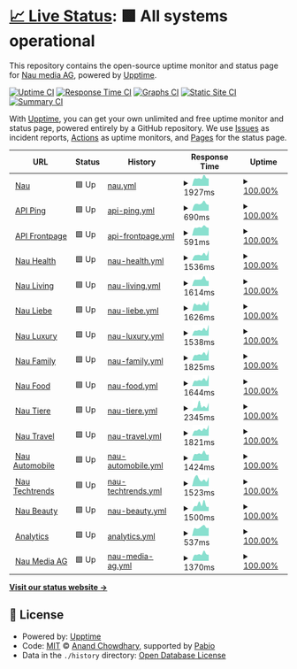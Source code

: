 # [📈 Live Status](https://Nau-media-AG.github.io/upptime): <!--live status--> **🟩 All systems operational**

This repository contains the open-source uptime monitor and status page for [Nau media AG](https://www.nau.ch), powered by [Upptime](https://github.com/upptime/upptime).

[![Uptime CI](https://github.com/Nau-media-AG/upptime/workflows/Uptime%20CI/badge.svg)](https://github.com/Nau-media-AG/upptime/actions?query=workflow%3A%22Uptime+CI%22)
[![Response Time CI](https://github.com/Nau-media-AG/upptime/workflows/Response%20Time%20CI/badge.svg)](https://github.com/Nau-media-AG/upptime/actions?query=workflow%3A%22Response+Time+CI%22)
[![Graphs CI](https://github.com/Nau-media-AG/upptime/workflows/Graphs%20CI/badge.svg)](https://github.com/Nau-media-AG/upptime/actions?query=workflow%3A%22Graphs+CI%22)
[![Static Site CI](https://github.com/Nau-media-AG/upptime/workflows/Static%20Site%20CI/badge.svg)](https://github.com/Nau-media-AG/upptime/actions?query=workflow%3A%22Static+Site+CI%22)
[![Summary CI](https://github.com/Nau-media-AG/upptime/workflows/Summary%20CI/badge.svg)](https://github.com/Nau-media-AG/upptime/actions?query=workflow%3A%22Summary+CI%22)

With [Upptime](https://upptime.js.org), you can get your own unlimited and free uptime monitor and status page, powered entirely by a GitHub repository. We use [Issues](https://github.com/Nau-media-AG/upptime/issues) as incident reports, [Actions](https://github.com/Nau-media-AG/upptime/actions) as uptime monitors, and [Pages](https://Nau-media-AG.github.io/upptime) for the status page.

<!--start: status pages-->
<!-- This summary is generated by Upptime (https://github.com/upptime/upptime) -->
<!-- Do not edit this manually, your changes will be overwritten -->
<!-- prettier-ignore -->
| URL | Status | History | Response Time | Uptime |
| --- | ------ | ------- | ------------- | ------ |
| <img alt="" src="https://icons.duckduckgo.com/ip3/www.nau.ch.ico" height="13"> [Nau](https://www.nau.ch) | 🟩 Up | [nau.yml](https://github.com/Nau-media-AG/uptime/commits/HEAD/history/nau.yml) | <details><summary><img alt="Response time graph" src="./graphs/nau/response-time-week.png" height="20"> 1927ms</summary><br><a href="https://Nau-media-AG.github.io/upptime/history/nau"><img alt="Response time 1927" src="https://img.shields.io/endpoint?url=https%3A%2F%2Fraw.githubusercontent.com%2FNau-media-AG%2Fuptime%2FHEAD%2Fapi%2Fnau%2Fresponse-time.json"></a><br><a href="https://Nau-media-AG.github.io/upptime/history/nau"><img alt="24-hour response time 1927" src="https://img.shields.io/endpoint?url=https%3A%2F%2Fraw.githubusercontent.com%2FNau-media-AG%2Fuptime%2FHEAD%2Fapi%2Fnau%2Fresponse-time-day.json"></a><br><a href="https://Nau-media-AG.github.io/upptime/history/nau"><img alt="7-day response time 1927" src="https://img.shields.io/endpoint?url=https%3A%2F%2Fraw.githubusercontent.com%2FNau-media-AG%2Fuptime%2FHEAD%2Fapi%2Fnau%2Fresponse-time-week.json"></a><br><a href="https://Nau-media-AG.github.io/upptime/history/nau"><img alt="30-day response time 1927" src="https://img.shields.io/endpoint?url=https%3A%2F%2Fraw.githubusercontent.com%2FNau-media-AG%2Fuptime%2FHEAD%2Fapi%2Fnau%2Fresponse-time-month.json"></a><br><a href="https://Nau-media-AG.github.io/upptime/history/nau"><img alt="1-year response time 1927" src="https://img.shields.io/endpoint?url=https%3A%2F%2Fraw.githubusercontent.com%2FNau-media-AG%2Fuptime%2FHEAD%2Fapi%2Fnau%2Fresponse-time-year.json"></a></details> | <details><summary><a href="https://Nau-media-AG.github.io/upptime/history/nau">100.00%</a></summary><a href="https://Nau-media-AG.github.io/upptime/history/nau"><img alt="All-time uptime 100.00%" src="https://img.shields.io/endpoint?url=https%3A%2F%2Fraw.githubusercontent.com%2FNau-media-AG%2Fuptime%2FHEAD%2Fapi%2Fnau%2Fuptime.json"></a><br><a href="https://Nau-media-AG.github.io/upptime/history/nau"><img alt="24-hour uptime 100.00%" src="https://img.shields.io/endpoint?url=https%3A%2F%2Fraw.githubusercontent.com%2FNau-media-AG%2Fuptime%2FHEAD%2Fapi%2Fnau%2Fuptime-day.json"></a><br><a href="https://Nau-media-AG.github.io/upptime/history/nau"><img alt="7-day uptime 100.00%" src="https://img.shields.io/endpoint?url=https%3A%2F%2Fraw.githubusercontent.com%2FNau-media-AG%2Fuptime%2FHEAD%2Fapi%2Fnau%2Fuptime-week.json"></a><br><a href="https://Nau-media-AG.github.io/upptime/history/nau"><img alt="30-day uptime 100.00%" src="https://img.shields.io/endpoint?url=https%3A%2F%2Fraw.githubusercontent.com%2FNau-media-AG%2Fuptime%2FHEAD%2Fapi%2Fnau%2Fuptime-month.json"></a><br><a href="https://Nau-media-AG.github.io/upptime/history/nau"><img alt="1-year uptime 100.00%" src="https://img.shields.io/endpoint?url=https%3A%2F%2Fraw.githubusercontent.com%2FNau-media-AG%2Fuptime%2FHEAD%2Fapi%2Fnau%2Fuptime-year.json"></a></details>
| <img alt="" src="https://icons.duckduckgo.com/ip3/api.nau.ch.ico" height="13"> [API Ping](https://api.nau.ch/monitoring/ping) | 🟩 Up | [api-ping.yml](https://github.com/Nau-media-AG/uptime/commits/HEAD/history/api-ping.yml) | <details><summary><img alt="Response time graph" src="./graphs/api-ping/response-time-week.png" height="20"> 690ms</summary><br><a href="https://Nau-media-AG.github.io/upptime/history/api-ping"><img alt="Response time 690" src="https://img.shields.io/endpoint?url=https%3A%2F%2Fraw.githubusercontent.com%2FNau-media-AG%2Fuptime%2FHEAD%2Fapi%2Fapi-ping%2Fresponse-time.json"></a><br><a href="https://Nau-media-AG.github.io/upptime/history/api-ping"><img alt="24-hour response time 690" src="https://img.shields.io/endpoint?url=https%3A%2F%2Fraw.githubusercontent.com%2FNau-media-AG%2Fuptime%2FHEAD%2Fapi%2Fapi-ping%2Fresponse-time-day.json"></a><br><a href="https://Nau-media-AG.github.io/upptime/history/api-ping"><img alt="7-day response time 690" src="https://img.shields.io/endpoint?url=https%3A%2F%2Fraw.githubusercontent.com%2FNau-media-AG%2Fuptime%2FHEAD%2Fapi%2Fapi-ping%2Fresponse-time-week.json"></a><br><a href="https://Nau-media-AG.github.io/upptime/history/api-ping"><img alt="30-day response time 690" src="https://img.shields.io/endpoint?url=https%3A%2F%2Fraw.githubusercontent.com%2FNau-media-AG%2Fuptime%2FHEAD%2Fapi%2Fapi-ping%2Fresponse-time-month.json"></a><br><a href="https://Nau-media-AG.github.io/upptime/history/api-ping"><img alt="1-year response time 690" src="https://img.shields.io/endpoint?url=https%3A%2F%2Fraw.githubusercontent.com%2FNau-media-AG%2Fuptime%2FHEAD%2Fapi%2Fapi-ping%2Fresponse-time-year.json"></a></details> | <details><summary><a href="https://Nau-media-AG.github.io/upptime/history/api-ping">100.00%</a></summary><a href="https://Nau-media-AG.github.io/upptime/history/api-ping"><img alt="All-time uptime 100.00%" src="https://img.shields.io/endpoint?url=https%3A%2F%2Fraw.githubusercontent.com%2FNau-media-AG%2Fuptime%2FHEAD%2Fapi%2Fapi-ping%2Fuptime.json"></a><br><a href="https://Nau-media-AG.github.io/upptime/history/api-ping"><img alt="24-hour uptime 100.00%" src="https://img.shields.io/endpoint?url=https%3A%2F%2Fraw.githubusercontent.com%2FNau-media-AG%2Fuptime%2FHEAD%2Fapi%2Fapi-ping%2Fuptime-day.json"></a><br><a href="https://Nau-media-AG.github.io/upptime/history/api-ping"><img alt="7-day uptime 100.00%" src="https://img.shields.io/endpoint?url=https%3A%2F%2Fraw.githubusercontent.com%2FNau-media-AG%2Fuptime%2FHEAD%2Fapi%2Fapi-ping%2Fuptime-week.json"></a><br><a href="https://Nau-media-AG.github.io/upptime/history/api-ping"><img alt="30-day uptime 100.00%" src="https://img.shields.io/endpoint?url=https%3A%2F%2Fraw.githubusercontent.com%2FNau-media-AG%2Fuptime%2FHEAD%2Fapi%2Fapi-ping%2Fuptime-month.json"></a><br><a href="https://Nau-media-AG.github.io/upptime/history/api-ping"><img alt="1-year uptime 100.00%" src="https://img.shields.io/endpoint?url=https%3A%2F%2Fraw.githubusercontent.com%2FNau-media-AG%2Fuptime%2FHEAD%2Fapi%2Fapi-ping%2Fuptime-year.json"></a></details>
| <img alt="" src="https://icons.duckduckgo.com/ip3/api.nau.ch.ico" height="13"> [API Frontpage](https://api.nau.ch/v3/frontpage) | 🟩 Up | [api-frontpage.yml](https://github.com/Nau-media-AG/uptime/commits/HEAD/history/api-frontpage.yml) | <details><summary><img alt="Response time graph" src="./graphs/api-frontpage/response-time-week.png" height="20"> 591ms</summary><br><a href="https://Nau-media-AG.github.io/upptime/history/api-frontpage"><img alt="Response time 591" src="https://img.shields.io/endpoint?url=https%3A%2F%2Fraw.githubusercontent.com%2FNau-media-AG%2Fuptime%2FHEAD%2Fapi%2Fapi-frontpage%2Fresponse-time.json"></a><br><a href="https://Nau-media-AG.github.io/upptime/history/api-frontpage"><img alt="24-hour response time 591" src="https://img.shields.io/endpoint?url=https%3A%2F%2Fraw.githubusercontent.com%2FNau-media-AG%2Fuptime%2FHEAD%2Fapi%2Fapi-frontpage%2Fresponse-time-day.json"></a><br><a href="https://Nau-media-AG.github.io/upptime/history/api-frontpage"><img alt="7-day response time 591" src="https://img.shields.io/endpoint?url=https%3A%2F%2Fraw.githubusercontent.com%2FNau-media-AG%2Fuptime%2FHEAD%2Fapi%2Fapi-frontpage%2Fresponse-time-week.json"></a><br><a href="https://Nau-media-AG.github.io/upptime/history/api-frontpage"><img alt="30-day response time 591" src="https://img.shields.io/endpoint?url=https%3A%2F%2Fraw.githubusercontent.com%2FNau-media-AG%2Fuptime%2FHEAD%2Fapi%2Fapi-frontpage%2Fresponse-time-month.json"></a><br><a href="https://Nau-media-AG.github.io/upptime/history/api-frontpage"><img alt="1-year response time 591" src="https://img.shields.io/endpoint?url=https%3A%2F%2Fraw.githubusercontent.com%2FNau-media-AG%2Fuptime%2FHEAD%2Fapi%2Fapi-frontpage%2Fresponse-time-year.json"></a></details> | <details><summary><a href="https://Nau-media-AG.github.io/upptime/history/api-frontpage">100.00%</a></summary><a href="https://Nau-media-AG.github.io/upptime/history/api-frontpage"><img alt="All-time uptime 100.00%" src="https://img.shields.io/endpoint?url=https%3A%2F%2Fraw.githubusercontent.com%2FNau-media-AG%2Fuptime%2FHEAD%2Fapi%2Fapi-frontpage%2Fuptime.json"></a><br><a href="https://Nau-media-AG.github.io/upptime/history/api-frontpage"><img alt="24-hour uptime 100.00%" src="https://img.shields.io/endpoint?url=https%3A%2F%2Fraw.githubusercontent.com%2FNau-media-AG%2Fuptime%2FHEAD%2Fapi%2Fapi-frontpage%2Fuptime-day.json"></a><br><a href="https://Nau-media-AG.github.io/upptime/history/api-frontpage"><img alt="7-day uptime 100.00%" src="https://img.shields.io/endpoint?url=https%3A%2F%2Fraw.githubusercontent.com%2FNau-media-AG%2Fuptime%2FHEAD%2Fapi%2Fapi-frontpage%2Fuptime-week.json"></a><br><a href="https://Nau-media-AG.github.io/upptime/history/api-frontpage"><img alt="30-day uptime 100.00%" src="https://img.shields.io/endpoint?url=https%3A%2F%2Fraw.githubusercontent.com%2FNau-media-AG%2Fuptime%2FHEAD%2Fapi%2Fapi-frontpage%2Fuptime-month.json"></a><br><a href="https://Nau-media-AG.github.io/upptime/history/api-frontpage"><img alt="1-year uptime 100.00%" src="https://img.shields.io/endpoint?url=https%3A%2F%2Fraw.githubusercontent.com%2FNau-media-AG%2Fuptime%2FHEAD%2Fapi%2Fapi-frontpage%2Fuptime-year.json"></a></details>
| <img alt="" src="https://icons.duckduckgo.com/ip3/health.nau.ch.ico" height="13"> [Nau Health](https://health.nau.ch) | 🟩 Up | [nau-health.yml](https://github.com/Nau-media-AG/uptime/commits/HEAD/history/nau-health.yml) | <details><summary><img alt="Response time graph" src="./graphs/nau-health/response-time-week.png" height="20"> 1536ms</summary><br><a href="https://Nau-media-AG.github.io/upptime/history/nau-health"><img alt="Response time 1536" src="https://img.shields.io/endpoint?url=https%3A%2F%2Fraw.githubusercontent.com%2FNau-media-AG%2Fuptime%2FHEAD%2Fapi%2Fnau-health%2Fresponse-time.json"></a><br><a href="https://Nau-media-AG.github.io/upptime/history/nau-health"><img alt="24-hour response time 1536" src="https://img.shields.io/endpoint?url=https%3A%2F%2Fraw.githubusercontent.com%2FNau-media-AG%2Fuptime%2FHEAD%2Fapi%2Fnau-health%2Fresponse-time-day.json"></a><br><a href="https://Nau-media-AG.github.io/upptime/history/nau-health"><img alt="7-day response time 1536" src="https://img.shields.io/endpoint?url=https%3A%2F%2Fraw.githubusercontent.com%2FNau-media-AG%2Fuptime%2FHEAD%2Fapi%2Fnau-health%2Fresponse-time-week.json"></a><br><a href="https://Nau-media-AG.github.io/upptime/history/nau-health"><img alt="30-day response time 1536" src="https://img.shields.io/endpoint?url=https%3A%2F%2Fraw.githubusercontent.com%2FNau-media-AG%2Fuptime%2FHEAD%2Fapi%2Fnau-health%2Fresponse-time-month.json"></a><br><a href="https://Nau-media-AG.github.io/upptime/history/nau-health"><img alt="1-year response time 1536" src="https://img.shields.io/endpoint?url=https%3A%2F%2Fraw.githubusercontent.com%2FNau-media-AG%2Fuptime%2FHEAD%2Fapi%2Fnau-health%2Fresponse-time-year.json"></a></details> | <details><summary><a href="https://Nau-media-AG.github.io/upptime/history/nau-health">100.00%</a></summary><a href="https://Nau-media-AG.github.io/upptime/history/nau-health"><img alt="All-time uptime 100.00%" src="https://img.shields.io/endpoint?url=https%3A%2F%2Fraw.githubusercontent.com%2FNau-media-AG%2Fuptime%2FHEAD%2Fapi%2Fnau-health%2Fuptime.json"></a><br><a href="https://Nau-media-AG.github.io/upptime/history/nau-health"><img alt="24-hour uptime 100.00%" src="https://img.shields.io/endpoint?url=https%3A%2F%2Fraw.githubusercontent.com%2FNau-media-AG%2Fuptime%2FHEAD%2Fapi%2Fnau-health%2Fuptime-day.json"></a><br><a href="https://Nau-media-AG.github.io/upptime/history/nau-health"><img alt="7-day uptime 100.00%" src="https://img.shields.io/endpoint?url=https%3A%2F%2Fraw.githubusercontent.com%2FNau-media-AG%2Fuptime%2FHEAD%2Fapi%2Fnau-health%2Fuptime-week.json"></a><br><a href="https://Nau-media-AG.github.io/upptime/history/nau-health"><img alt="30-day uptime 100.00%" src="https://img.shields.io/endpoint?url=https%3A%2F%2Fraw.githubusercontent.com%2FNau-media-AG%2Fuptime%2FHEAD%2Fapi%2Fnau-health%2Fuptime-month.json"></a><br><a href="https://Nau-media-AG.github.io/upptime/history/nau-health"><img alt="1-year uptime 100.00%" src="https://img.shields.io/endpoint?url=https%3A%2F%2Fraw.githubusercontent.com%2FNau-media-AG%2Fuptime%2FHEAD%2Fapi%2Fnau-health%2Fuptime-year.json"></a></details>
| <img alt="" src="https://icons.duckduckgo.com/ip3/living.nau.ch.ico" height="13"> [Nau Living](https://living.nau.ch) | 🟩 Up | [nau-living.yml](https://github.com/Nau-media-AG/uptime/commits/HEAD/history/nau-living.yml) | <details><summary><img alt="Response time graph" src="./graphs/nau-living/response-time-week.png" height="20"> 1614ms</summary><br><a href="https://Nau-media-AG.github.io/upptime/history/nau-living"><img alt="Response time 1614" src="https://img.shields.io/endpoint?url=https%3A%2F%2Fraw.githubusercontent.com%2FNau-media-AG%2Fuptime%2FHEAD%2Fapi%2Fnau-living%2Fresponse-time.json"></a><br><a href="https://Nau-media-AG.github.io/upptime/history/nau-living"><img alt="24-hour response time 1614" src="https://img.shields.io/endpoint?url=https%3A%2F%2Fraw.githubusercontent.com%2FNau-media-AG%2Fuptime%2FHEAD%2Fapi%2Fnau-living%2Fresponse-time-day.json"></a><br><a href="https://Nau-media-AG.github.io/upptime/history/nau-living"><img alt="7-day response time 1614" src="https://img.shields.io/endpoint?url=https%3A%2F%2Fraw.githubusercontent.com%2FNau-media-AG%2Fuptime%2FHEAD%2Fapi%2Fnau-living%2Fresponse-time-week.json"></a><br><a href="https://Nau-media-AG.github.io/upptime/history/nau-living"><img alt="30-day response time 1614" src="https://img.shields.io/endpoint?url=https%3A%2F%2Fraw.githubusercontent.com%2FNau-media-AG%2Fuptime%2FHEAD%2Fapi%2Fnau-living%2Fresponse-time-month.json"></a><br><a href="https://Nau-media-AG.github.io/upptime/history/nau-living"><img alt="1-year response time 1614" src="https://img.shields.io/endpoint?url=https%3A%2F%2Fraw.githubusercontent.com%2FNau-media-AG%2Fuptime%2FHEAD%2Fapi%2Fnau-living%2Fresponse-time-year.json"></a></details> | <details><summary><a href="https://Nau-media-AG.github.io/upptime/history/nau-living">100.00%</a></summary><a href="https://Nau-media-AG.github.io/upptime/history/nau-living"><img alt="All-time uptime 100.00%" src="https://img.shields.io/endpoint?url=https%3A%2F%2Fraw.githubusercontent.com%2FNau-media-AG%2Fuptime%2FHEAD%2Fapi%2Fnau-living%2Fuptime.json"></a><br><a href="https://Nau-media-AG.github.io/upptime/history/nau-living"><img alt="24-hour uptime 100.00%" src="https://img.shields.io/endpoint?url=https%3A%2F%2Fraw.githubusercontent.com%2FNau-media-AG%2Fuptime%2FHEAD%2Fapi%2Fnau-living%2Fuptime-day.json"></a><br><a href="https://Nau-media-AG.github.io/upptime/history/nau-living"><img alt="7-day uptime 100.00%" src="https://img.shields.io/endpoint?url=https%3A%2F%2Fraw.githubusercontent.com%2FNau-media-AG%2Fuptime%2FHEAD%2Fapi%2Fnau-living%2Fuptime-week.json"></a><br><a href="https://Nau-media-AG.github.io/upptime/history/nau-living"><img alt="30-day uptime 100.00%" src="https://img.shields.io/endpoint?url=https%3A%2F%2Fraw.githubusercontent.com%2FNau-media-AG%2Fuptime%2FHEAD%2Fapi%2Fnau-living%2Fuptime-month.json"></a><br><a href="https://Nau-media-AG.github.io/upptime/history/nau-living"><img alt="1-year uptime 100.00%" src="https://img.shields.io/endpoint?url=https%3A%2F%2Fraw.githubusercontent.com%2FNau-media-AG%2Fuptime%2FHEAD%2Fapi%2Fnau-living%2Fuptime-year.json"></a></details>
| <img alt="" src="https://icons.duckduckgo.com/ip3/liebe.nau.ch.ico" height="13"> [Nau Liebe](https://liebe.nau.ch) | 🟩 Up | [nau-liebe.yml](https://github.com/Nau-media-AG/uptime/commits/HEAD/history/nau-liebe.yml) | <details><summary><img alt="Response time graph" src="./graphs/nau-liebe/response-time-week.png" height="20"> 1626ms</summary><br><a href="https://Nau-media-AG.github.io/upptime/history/nau-liebe"><img alt="Response time 1626" src="https://img.shields.io/endpoint?url=https%3A%2F%2Fraw.githubusercontent.com%2FNau-media-AG%2Fuptime%2FHEAD%2Fapi%2Fnau-liebe%2Fresponse-time.json"></a><br><a href="https://Nau-media-AG.github.io/upptime/history/nau-liebe"><img alt="24-hour response time 1626" src="https://img.shields.io/endpoint?url=https%3A%2F%2Fraw.githubusercontent.com%2FNau-media-AG%2Fuptime%2FHEAD%2Fapi%2Fnau-liebe%2Fresponse-time-day.json"></a><br><a href="https://Nau-media-AG.github.io/upptime/history/nau-liebe"><img alt="7-day response time 1626" src="https://img.shields.io/endpoint?url=https%3A%2F%2Fraw.githubusercontent.com%2FNau-media-AG%2Fuptime%2FHEAD%2Fapi%2Fnau-liebe%2Fresponse-time-week.json"></a><br><a href="https://Nau-media-AG.github.io/upptime/history/nau-liebe"><img alt="30-day response time 1626" src="https://img.shields.io/endpoint?url=https%3A%2F%2Fraw.githubusercontent.com%2FNau-media-AG%2Fuptime%2FHEAD%2Fapi%2Fnau-liebe%2Fresponse-time-month.json"></a><br><a href="https://Nau-media-AG.github.io/upptime/history/nau-liebe"><img alt="1-year response time 1626" src="https://img.shields.io/endpoint?url=https%3A%2F%2Fraw.githubusercontent.com%2FNau-media-AG%2Fuptime%2FHEAD%2Fapi%2Fnau-liebe%2Fresponse-time-year.json"></a></details> | <details><summary><a href="https://Nau-media-AG.github.io/upptime/history/nau-liebe">100.00%</a></summary><a href="https://Nau-media-AG.github.io/upptime/history/nau-liebe"><img alt="All-time uptime 100.00%" src="https://img.shields.io/endpoint?url=https%3A%2F%2Fraw.githubusercontent.com%2FNau-media-AG%2Fuptime%2FHEAD%2Fapi%2Fnau-liebe%2Fuptime.json"></a><br><a href="https://Nau-media-AG.github.io/upptime/history/nau-liebe"><img alt="24-hour uptime 100.00%" src="https://img.shields.io/endpoint?url=https%3A%2F%2Fraw.githubusercontent.com%2FNau-media-AG%2Fuptime%2FHEAD%2Fapi%2Fnau-liebe%2Fuptime-day.json"></a><br><a href="https://Nau-media-AG.github.io/upptime/history/nau-liebe"><img alt="7-day uptime 100.00%" src="https://img.shields.io/endpoint?url=https%3A%2F%2Fraw.githubusercontent.com%2FNau-media-AG%2Fuptime%2FHEAD%2Fapi%2Fnau-liebe%2Fuptime-week.json"></a><br><a href="https://Nau-media-AG.github.io/upptime/history/nau-liebe"><img alt="30-day uptime 100.00%" src="https://img.shields.io/endpoint?url=https%3A%2F%2Fraw.githubusercontent.com%2FNau-media-AG%2Fuptime%2FHEAD%2Fapi%2Fnau-liebe%2Fuptime-month.json"></a><br><a href="https://Nau-media-AG.github.io/upptime/history/nau-liebe"><img alt="1-year uptime 100.00%" src="https://img.shields.io/endpoint?url=https%3A%2F%2Fraw.githubusercontent.com%2FNau-media-AG%2Fuptime%2FHEAD%2Fapi%2Fnau-liebe%2Fuptime-year.json"></a></details>
| <img alt="" src="https://icons.duckduckgo.com/ip3/luxury.nau.ch.ico" height="13"> [Nau Luxury](https://luxury.nau.ch) | 🟩 Up | [nau-luxury.yml](https://github.com/Nau-media-AG/uptime/commits/HEAD/history/nau-luxury.yml) | <details><summary><img alt="Response time graph" src="./graphs/nau-luxury/response-time-week.png" height="20"> 1538ms</summary><br><a href="https://Nau-media-AG.github.io/upptime/history/nau-luxury"><img alt="Response time 1538" src="https://img.shields.io/endpoint?url=https%3A%2F%2Fraw.githubusercontent.com%2FNau-media-AG%2Fuptime%2FHEAD%2Fapi%2Fnau-luxury%2Fresponse-time.json"></a><br><a href="https://Nau-media-AG.github.io/upptime/history/nau-luxury"><img alt="24-hour response time 1538" src="https://img.shields.io/endpoint?url=https%3A%2F%2Fraw.githubusercontent.com%2FNau-media-AG%2Fuptime%2FHEAD%2Fapi%2Fnau-luxury%2Fresponse-time-day.json"></a><br><a href="https://Nau-media-AG.github.io/upptime/history/nau-luxury"><img alt="7-day response time 1538" src="https://img.shields.io/endpoint?url=https%3A%2F%2Fraw.githubusercontent.com%2FNau-media-AG%2Fuptime%2FHEAD%2Fapi%2Fnau-luxury%2Fresponse-time-week.json"></a><br><a href="https://Nau-media-AG.github.io/upptime/history/nau-luxury"><img alt="30-day response time 1538" src="https://img.shields.io/endpoint?url=https%3A%2F%2Fraw.githubusercontent.com%2FNau-media-AG%2Fuptime%2FHEAD%2Fapi%2Fnau-luxury%2Fresponse-time-month.json"></a><br><a href="https://Nau-media-AG.github.io/upptime/history/nau-luxury"><img alt="1-year response time 1538" src="https://img.shields.io/endpoint?url=https%3A%2F%2Fraw.githubusercontent.com%2FNau-media-AG%2Fuptime%2FHEAD%2Fapi%2Fnau-luxury%2Fresponse-time-year.json"></a></details> | <details><summary><a href="https://Nau-media-AG.github.io/upptime/history/nau-luxury">100.00%</a></summary><a href="https://Nau-media-AG.github.io/upptime/history/nau-luxury"><img alt="All-time uptime 100.00%" src="https://img.shields.io/endpoint?url=https%3A%2F%2Fraw.githubusercontent.com%2FNau-media-AG%2Fuptime%2FHEAD%2Fapi%2Fnau-luxury%2Fuptime.json"></a><br><a href="https://Nau-media-AG.github.io/upptime/history/nau-luxury"><img alt="24-hour uptime 100.00%" src="https://img.shields.io/endpoint?url=https%3A%2F%2Fraw.githubusercontent.com%2FNau-media-AG%2Fuptime%2FHEAD%2Fapi%2Fnau-luxury%2Fuptime-day.json"></a><br><a href="https://Nau-media-AG.github.io/upptime/history/nau-luxury"><img alt="7-day uptime 100.00%" src="https://img.shields.io/endpoint?url=https%3A%2F%2Fraw.githubusercontent.com%2FNau-media-AG%2Fuptime%2FHEAD%2Fapi%2Fnau-luxury%2Fuptime-week.json"></a><br><a href="https://Nau-media-AG.github.io/upptime/history/nau-luxury"><img alt="30-day uptime 100.00%" src="https://img.shields.io/endpoint?url=https%3A%2F%2Fraw.githubusercontent.com%2FNau-media-AG%2Fuptime%2FHEAD%2Fapi%2Fnau-luxury%2Fuptime-month.json"></a><br><a href="https://Nau-media-AG.github.io/upptime/history/nau-luxury"><img alt="1-year uptime 100.00%" src="https://img.shields.io/endpoint?url=https%3A%2F%2Fraw.githubusercontent.com%2FNau-media-AG%2Fuptime%2FHEAD%2Fapi%2Fnau-luxury%2Fuptime-year.json"></a></details>
| <img alt="" src="https://icons.duckduckgo.com/ip3/family.nau.ch.ico" height="13"> [Nau Family](https://family.nau.ch) | 🟩 Up | [nau-family.yml](https://github.com/Nau-media-AG/uptime/commits/HEAD/history/nau-family.yml) | <details><summary><img alt="Response time graph" src="./graphs/nau-family/response-time-week.png" height="20"> 1825ms</summary><br><a href="https://Nau-media-AG.github.io/upptime/history/nau-family"><img alt="Response time 1825" src="https://img.shields.io/endpoint?url=https%3A%2F%2Fraw.githubusercontent.com%2FNau-media-AG%2Fuptime%2FHEAD%2Fapi%2Fnau-family%2Fresponse-time.json"></a><br><a href="https://Nau-media-AG.github.io/upptime/history/nau-family"><img alt="24-hour response time 1825" src="https://img.shields.io/endpoint?url=https%3A%2F%2Fraw.githubusercontent.com%2FNau-media-AG%2Fuptime%2FHEAD%2Fapi%2Fnau-family%2Fresponse-time-day.json"></a><br><a href="https://Nau-media-AG.github.io/upptime/history/nau-family"><img alt="7-day response time 1825" src="https://img.shields.io/endpoint?url=https%3A%2F%2Fraw.githubusercontent.com%2FNau-media-AG%2Fuptime%2FHEAD%2Fapi%2Fnau-family%2Fresponse-time-week.json"></a><br><a href="https://Nau-media-AG.github.io/upptime/history/nau-family"><img alt="30-day response time 1825" src="https://img.shields.io/endpoint?url=https%3A%2F%2Fraw.githubusercontent.com%2FNau-media-AG%2Fuptime%2FHEAD%2Fapi%2Fnau-family%2Fresponse-time-month.json"></a><br><a href="https://Nau-media-AG.github.io/upptime/history/nau-family"><img alt="1-year response time 1825" src="https://img.shields.io/endpoint?url=https%3A%2F%2Fraw.githubusercontent.com%2FNau-media-AG%2Fuptime%2FHEAD%2Fapi%2Fnau-family%2Fresponse-time-year.json"></a></details> | <details><summary><a href="https://Nau-media-AG.github.io/upptime/history/nau-family">100.00%</a></summary><a href="https://Nau-media-AG.github.io/upptime/history/nau-family"><img alt="All-time uptime 100.00%" src="https://img.shields.io/endpoint?url=https%3A%2F%2Fraw.githubusercontent.com%2FNau-media-AG%2Fuptime%2FHEAD%2Fapi%2Fnau-family%2Fuptime.json"></a><br><a href="https://Nau-media-AG.github.io/upptime/history/nau-family"><img alt="24-hour uptime 100.00%" src="https://img.shields.io/endpoint?url=https%3A%2F%2Fraw.githubusercontent.com%2FNau-media-AG%2Fuptime%2FHEAD%2Fapi%2Fnau-family%2Fuptime-day.json"></a><br><a href="https://Nau-media-AG.github.io/upptime/history/nau-family"><img alt="7-day uptime 100.00%" src="https://img.shields.io/endpoint?url=https%3A%2F%2Fraw.githubusercontent.com%2FNau-media-AG%2Fuptime%2FHEAD%2Fapi%2Fnau-family%2Fuptime-week.json"></a><br><a href="https://Nau-media-AG.github.io/upptime/history/nau-family"><img alt="30-day uptime 100.00%" src="https://img.shields.io/endpoint?url=https%3A%2F%2Fraw.githubusercontent.com%2FNau-media-AG%2Fuptime%2FHEAD%2Fapi%2Fnau-family%2Fuptime-month.json"></a><br><a href="https://Nau-media-AG.github.io/upptime/history/nau-family"><img alt="1-year uptime 100.00%" src="https://img.shields.io/endpoint?url=https%3A%2F%2Fraw.githubusercontent.com%2FNau-media-AG%2Fuptime%2FHEAD%2Fapi%2Fnau-family%2Fuptime-year.json"></a></details>
| <img alt="" src="https://icons.duckduckgo.com/ip3/food.nau.ch.ico" height="13"> [Nau Food](https://food.nau.ch) | 🟩 Up | [nau-food.yml](https://github.com/Nau-media-AG/uptime/commits/HEAD/history/nau-food.yml) | <details><summary><img alt="Response time graph" src="./graphs/nau-food/response-time-week.png" height="20"> 1644ms</summary><br><a href="https://Nau-media-AG.github.io/upptime/history/nau-food"><img alt="Response time 1644" src="https://img.shields.io/endpoint?url=https%3A%2F%2Fraw.githubusercontent.com%2FNau-media-AG%2Fuptime%2FHEAD%2Fapi%2Fnau-food%2Fresponse-time.json"></a><br><a href="https://Nau-media-AG.github.io/upptime/history/nau-food"><img alt="24-hour response time 1644" src="https://img.shields.io/endpoint?url=https%3A%2F%2Fraw.githubusercontent.com%2FNau-media-AG%2Fuptime%2FHEAD%2Fapi%2Fnau-food%2Fresponse-time-day.json"></a><br><a href="https://Nau-media-AG.github.io/upptime/history/nau-food"><img alt="7-day response time 1644" src="https://img.shields.io/endpoint?url=https%3A%2F%2Fraw.githubusercontent.com%2FNau-media-AG%2Fuptime%2FHEAD%2Fapi%2Fnau-food%2Fresponse-time-week.json"></a><br><a href="https://Nau-media-AG.github.io/upptime/history/nau-food"><img alt="30-day response time 1644" src="https://img.shields.io/endpoint?url=https%3A%2F%2Fraw.githubusercontent.com%2FNau-media-AG%2Fuptime%2FHEAD%2Fapi%2Fnau-food%2Fresponse-time-month.json"></a><br><a href="https://Nau-media-AG.github.io/upptime/history/nau-food"><img alt="1-year response time 1644" src="https://img.shields.io/endpoint?url=https%3A%2F%2Fraw.githubusercontent.com%2FNau-media-AG%2Fuptime%2FHEAD%2Fapi%2Fnau-food%2Fresponse-time-year.json"></a></details> | <details><summary><a href="https://Nau-media-AG.github.io/upptime/history/nau-food">100.00%</a></summary><a href="https://Nau-media-AG.github.io/upptime/history/nau-food"><img alt="All-time uptime 100.00%" src="https://img.shields.io/endpoint?url=https%3A%2F%2Fraw.githubusercontent.com%2FNau-media-AG%2Fuptime%2FHEAD%2Fapi%2Fnau-food%2Fuptime.json"></a><br><a href="https://Nau-media-AG.github.io/upptime/history/nau-food"><img alt="24-hour uptime 100.00%" src="https://img.shields.io/endpoint?url=https%3A%2F%2Fraw.githubusercontent.com%2FNau-media-AG%2Fuptime%2FHEAD%2Fapi%2Fnau-food%2Fuptime-day.json"></a><br><a href="https://Nau-media-AG.github.io/upptime/history/nau-food"><img alt="7-day uptime 100.00%" src="https://img.shields.io/endpoint?url=https%3A%2F%2Fraw.githubusercontent.com%2FNau-media-AG%2Fuptime%2FHEAD%2Fapi%2Fnau-food%2Fuptime-week.json"></a><br><a href="https://Nau-media-AG.github.io/upptime/history/nau-food"><img alt="30-day uptime 100.00%" src="https://img.shields.io/endpoint?url=https%3A%2F%2Fraw.githubusercontent.com%2FNau-media-AG%2Fuptime%2FHEAD%2Fapi%2Fnau-food%2Fuptime-month.json"></a><br><a href="https://Nau-media-AG.github.io/upptime/history/nau-food"><img alt="1-year uptime 100.00%" src="https://img.shields.io/endpoint?url=https%3A%2F%2Fraw.githubusercontent.com%2FNau-media-AG%2Fuptime%2FHEAD%2Fapi%2Fnau-food%2Fuptime-year.json"></a></details>
| <img alt="" src="https://icons.duckduckgo.com/ip3/tiere.nau.ch.ico" height="13"> [Nau Tiere](https://tiere.nau.ch) | 🟩 Up | [nau-tiere.yml](https://github.com/Nau-media-AG/uptime/commits/HEAD/history/nau-tiere.yml) | <details><summary><img alt="Response time graph" src="./graphs/nau-tiere/response-time-week.png" height="20"> 2345ms</summary><br><a href="https://Nau-media-AG.github.io/upptime/history/nau-tiere"><img alt="Response time 2345" src="https://img.shields.io/endpoint?url=https%3A%2F%2Fraw.githubusercontent.com%2FNau-media-AG%2Fuptime%2FHEAD%2Fapi%2Fnau-tiere%2Fresponse-time.json"></a><br><a href="https://Nau-media-AG.github.io/upptime/history/nau-tiere"><img alt="24-hour response time 2345" src="https://img.shields.io/endpoint?url=https%3A%2F%2Fraw.githubusercontent.com%2FNau-media-AG%2Fuptime%2FHEAD%2Fapi%2Fnau-tiere%2Fresponse-time-day.json"></a><br><a href="https://Nau-media-AG.github.io/upptime/history/nau-tiere"><img alt="7-day response time 2345" src="https://img.shields.io/endpoint?url=https%3A%2F%2Fraw.githubusercontent.com%2FNau-media-AG%2Fuptime%2FHEAD%2Fapi%2Fnau-tiere%2Fresponse-time-week.json"></a><br><a href="https://Nau-media-AG.github.io/upptime/history/nau-tiere"><img alt="30-day response time 2345" src="https://img.shields.io/endpoint?url=https%3A%2F%2Fraw.githubusercontent.com%2FNau-media-AG%2Fuptime%2FHEAD%2Fapi%2Fnau-tiere%2Fresponse-time-month.json"></a><br><a href="https://Nau-media-AG.github.io/upptime/history/nau-tiere"><img alt="1-year response time 2345" src="https://img.shields.io/endpoint?url=https%3A%2F%2Fraw.githubusercontent.com%2FNau-media-AG%2Fuptime%2FHEAD%2Fapi%2Fnau-tiere%2Fresponse-time-year.json"></a></details> | <details><summary><a href="https://Nau-media-AG.github.io/upptime/history/nau-tiere">100.00%</a></summary><a href="https://Nau-media-AG.github.io/upptime/history/nau-tiere"><img alt="All-time uptime 100.00%" src="https://img.shields.io/endpoint?url=https%3A%2F%2Fraw.githubusercontent.com%2FNau-media-AG%2Fuptime%2FHEAD%2Fapi%2Fnau-tiere%2Fuptime.json"></a><br><a href="https://Nau-media-AG.github.io/upptime/history/nau-tiere"><img alt="24-hour uptime 100.00%" src="https://img.shields.io/endpoint?url=https%3A%2F%2Fraw.githubusercontent.com%2FNau-media-AG%2Fuptime%2FHEAD%2Fapi%2Fnau-tiere%2Fuptime-day.json"></a><br><a href="https://Nau-media-AG.github.io/upptime/history/nau-tiere"><img alt="7-day uptime 100.00%" src="https://img.shields.io/endpoint?url=https%3A%2F%2Fraw.githubusercontent.com%2FNau-media-AG%2Fuptime%2FHEAD%2Fapi%2Fnau-tiere%2Fuptime-week.json"></a><br><a href="https://Nau-media-AG.github.io/upptime/history/nau-tiere"><img alt="30-day uptime 100.00%" src="https://img.shields.io/endpoint?url=https%3A%2F%2Fraw.githubusercontent.com%2FNau-media-AG%2Fuptime%2FHEAD%2Fapi%2Fnau-tiere%2Fuptime-month.json"></a><br><a href="https://Nau-media-AG.github.io/upptime/history/nau-tiere"><img alt="1-year uptime 100.00%" src="https://img.shields.io/endpoint?url=https%3A%2F%2Fraw.githubusercontent.com%2FNau-media-AG%2Fuptime%2FHEAD%2Fapi%2Fnau-tiere%2Fuptime-year.json"></a></details>
| <img alt="" src="https://icons.duckduckgo.com/ip3/travel.nau.ch.ico" height="13"> [Nau Travel](https://travel.nau.ch) | 🟩 Up | [nau-travel.yml](https://github.com/Nau-media-AG/uptime/commits/HEAD/history/nau-travel.yml) | <details><summary><img alt="Response time graph" src="./graphs/nau-travel/response-time-week.png" height="20"> 1821ms</summary><br><a href="https://Nau-media-AG.github.io/upptime/history/nau-travel"><img alt="Response time 1821" src="https://img.shields.io/endpoint?url=https%3A%2F%2Fraw.githubusercontent.com%2FNau-media-AG%2Fuptime%2FHEAD%2Fapi%2Fnau-travel%2Fresponse-time.json"></a><br><a href="https://Nau-media-AG.github.io/upptime/history/nau-travel"><img alt="24-hour response time 1821" src="https://img.shields.io/endpoint?url=https%3A%2F%2Fraw.githubusercontent.com%2FNau-media-AG%2Fuptime%2FHEAD%2Fapi%2Fnau-travel%2Fresponse-time-day.json"></a><br><a href="https://Nau-media-AG.github.io/upptime/history/nau-travel"><img alt="7-day response time 1821" src="https://img.shields.io/endpoint?url=https%3A%2F%2Fraw.githubusercontent.com%2FNau-media-AG%2Fuptime%2FHEAD%2Fapi%2Fnau-travel%2Fresponse-time-week.json"></a><br><a href="https://Nau-media-AG.github.io/upptime/history/nau-travel"><img alt="30-day response time 1821" src="https://img.shields.io/endpoint?url=https%3A%2F%2Fraw.githubusercontent.com%2FNau-media-AG%2Fuptime%2FHEAD%2Fapi%2Fnau-travel%2Fresponse-time-month.json"></a><br><a href="https://Nau-media-AG.github.io/upptime/history/nau-travel"><img alt="1-year response time 1821" src="https://img.shields.io/endpoint?url=https%3A%2F%2Fraw.githubusercontent.com%2FNau-media-AG%2Fuptime%2FHEAD%2Fapi%2Fnau-travel%2Fresponse-time-year.json"></a></details> | <details><summary><a href="https://Nau-media-AG.github.io/upptime/history/nau-travel">100.00%</a></summary><a href="https://Nau-media-AG.github.io/upptime/history/nau-travel"><img alt="All-time uptime 100.00%" src="https://img.shields.io/endpoint?url=https%3A%2F%2Fraw.githubusercontent.com%2FNau-media-AG%2Fuptime%2FHEAD%2Fapi%2Fnau-travel%2Fuptime.json"></a><br><a href="https://Nau-media-AG.github.io/upptime/history/nau-travel"><img alt="24-hour uptime 100.00%" src="https://img.shields.io/endpoint?url=https%3A%2F%2Fraw.githubusercontent.com%2FNau-media-AG%2Fuptime%2FHEAD%2Fapi%2Fnau-travel%2Fuptime-day.json"></a><br><a href="https://Nau-media-AG.github.io/upptime/history/nau-travel"><img alt="7-day uptime 100.00%" src="https://img.shields.io/endpoint?url=https%3A%2F%2Fraw.githubusercontent.com%2FNau-media-AG%2Fuptime%2FHEAD%2Fapi%2Fnau-travel%2Fuptime-week.json"></a><br><a href="https://Nau-media-AG.github.io/upptime/history/nau-travel"><img alt="30-day uptime 100.00%" src="https://img.shields.io/endpoint?url=https%3A%2F%2Fraw.githubusercontent.com%2FNau-media-AG%2Fuptime%2FHEAD%2Fapi%2Fnau-travel%2Fuptime-month.json"></a><br><a href="https://Nau-media-AG.github.io/upptime/history/nau-travel"><img alt="1-year uptime 100.00%" src="https://img.shields.io/endpoint?url=https%3A%2F%2Fraw.githubusercontent.com%2FNau-media-AG%2Fuptime%2FHEAD%2Fapi%2Fnau-travel%2Fuptime-year.json"></a></details>
| <img alt="" src="https://icons.duckduckgo.com/ip3/automobile.nau.ch.ico" height="13"> [Nau Automobile](https://automobile.nau.ch) | 🟩 Up | [nau-automobile.yml](https://github.com/Nau-media-AG/uptime/commits/HEAD/history/nau-automobile.yml) | <details><summary><img alt="Response time graph" src="./graphs/nau-automobile/response-time-week.png" height="20"> 1424ms</summary><br><a href="https://Nau-media-AG.github.io/upptime/history/nau-automobile"><img alt="Response time 1424" src="https://img.shields.io/endpoint?url=https%3A%2F%2Fraw.githubusercontent.com%2FNau-media-AG%2Fuptime%2FHEAD%2Fapi%2Fnau-automobile%2Fresponse-time.json"></a><br><a href="https://Nau-media-AG.github.io/upptime/history/nau-automobile"><img alt="24-hour response time 1424" src="https://img.shields.io/endpoint?url=https%3A%2F%2Fraw.githubusercontent.com%2FNau-media-AG%2Fuptime%2FHEAD%2Fapi%2Fnau-automobile%2Fresponse-time-day.json"></a><br><a href="https://Nau-media-AG.github.io/upptime/history/nau-automobile"><img alt="7-day response time 1424" src="https://img.shields.io/endpoint?url=https%3A%2F%2Fraw.githubusercontent.com%2FNau-media-AG%2Fuptime%2FHEAD%2Fapi%2Fnau-automobile%2Fresponse-time-week.json"></a><br><a href="https://Nau-media-AG.github.io/upptime/history/nau-automobile"><img alt="30-day response time 1424" src="https://img.shields.io/endpoint?url=https%3A%2F%2Fraw.githubusercontent.com%2FNau-media-AG%2Fuptime%2FHEAD%2Fapi%2Fnau-automobile%2Fresponse-time-month.json"></a><br><a href="https://Nau-media-AG.github.io/upptime/history/nau-automobile"><img alt="1-year response time 1424" src="https://img.shields.io/endpoint?url=https%3A%2F%2Fraw.githubusercontent.com%2FNau-media-AG%2Fuptime%2FHEAD%2Fapi%2Fnau-automobile%2Fresponse-time-year.json"></a></details> | <details><summary><a href="https://Nau-media-AG.github.io/upptime/history/nau-automobile">100.00%</a></summary><a href="https://Nau-media-AG.github.io/upptime/history/nau-automobile"><img alt="All-time uptime 100.00%" src="https://img.shields.io/endpoint?url=https%3A%2F%2Fraw.githubusercontent.com%2FNau-media-AG%2Fuptime%2FHEAD%2Fapi%2Fnau-automobile%2Fuptime.json"></a><br><a href="https://Nau-media-AG.github.io/upptime/history/nau-automobile"><img alt="24-hour uptime 100.00%" src="https://img.shields.io/endpoint?url=https%3A%2F%2Fraw.githubusercontent.com%2FNau-media-AG%2Fuptime%2FHEAD%2Fapi%2Fnau-automobile%2Fuptime-day.json"></a><br><a href="https://Nau-media-AG.github.io/upptime/history/nau-automobile"><img alt="7-day uptime 100.00%" src="https://img.shields.io/endpoint?url=https%3A%2F%2Fraw.githubusercontent.com%2FNau-media-AG%2Fuptime%2FHEAD%2Fapi%2Fnau-automobile%2Fuptime-week.json"></a><br><a href="https://Nau-media-AG.github.io/upptime/history/nau-automobile"><img alt="30-day uptime 100.00%" src="https://img.shields.io/endpoint?url=https%3A%2F%2Fraw.githubusercontent.com%2FNau-media-AG%2Fuptime%2FHEAD%2Fapi%2Fnau-automobile%2Fuptime-month.json"></a><br><a href="https://Nau-media-AG.github.io/upptime/history/nau-automobile"><img alt="1-year uptime 100.00%" src="https://img.shields.io/endpoint?url=https%3A%2F%2Fraw.githubusercontent.com%2FNau-media-AG%2Fuptime%2FHEAD%2Fapi%2Fnau-automobile%2Fuptime-year.json"></a></details>
| <img alt="" src="https://icons.duckduckgo.com/ip3/techtrends.nau.ch.ico" height="13"> [Nau Techtrends](https://techtrends.nau.ch) | 🟩 Up | [nau-techtrends.yml](https://github.com/Nau-media-AG/uptime/commits/HEAD/history/nau-techtrends.yml) | <details><summary><img alt="Response time graph" src="./graphs/nau-techtrends/response-time-week.png" height="20"> 1523ms</summary><br><a href="https://Nau-media-AG.github.io/upptime/history/nau-techtrends"><img alt="Response time 1523" src="https://img.shields.io/endpoint?url=https%3A%2F%2Fraw.githubusercontent.com%2FNau-media-AG%2Fuptime%2FHEAD%2Fapi%2Fnau-techtrends%2Fresponse-time.json"></a><br><a href="https://Nau-media-AG.github.io/upptime/history/nau-techtrends"><img alt="24-hour response time 1523" src="https://img.shields.io/endpoint?url=https%3A%2F%2Fraw.githubusercontent.com%2FNau-media-AG%2Fuptime%2FHEAD%2Fapi%2Fnau-techtrends%2Fresponse-time-day.json"></a><br><a href="https://Nau-media-AG.github.io/upptime/history/nau-techtrends"><img alt="7-day response time 1523" src="https://img.shields.io/endpoint?url=https%3A%2F%2Fraw.githubusercontent.com%2FNau-media-AG%2Fuptime%2FHEAD%2Fapi%2Fnau-techtrends%2Fresponse-time-week.json"></a><br><a href="https://Nau-media-AG.github.io/upptime/history/nau-techtrends"><img alt="30-day response time 1523" src="https://img.shields.io/endpoint?url=https%3A%2F%2Fraw.githubusercontent.com%2FNau-media-AG%2Fuptime%2FHEAD%2Fapi%2Fnau-techtrends%2Fresponse-time-month.json"></a><br><a href="https://Nau-media-AG.github.io/upptime/history/nau-techtrends"><img alt="1-year response time 1523" src="https://img.shields.io/endpoint?url=https%3A%2F%2Fraw.githubusercontent.com%2FNau-media-AG%2Fuptime%2FHEAD%2Fapi%2Fnau-techtrends%2Fresponse-time-year.json"></a></details> | <details><summary><a href="https://Nau-media-AG.github.io/upptime/history/nau-techtrends">100.00%</a></summary><a href="https://Nau-media-AG.github.io/upptime/history/nau-techtrends"><img alt="All-time uptime 100.00%" src="https://img.shields.io/endpoint?url=https%3A%2F%2Fraw.githubusercontent.com%2FNau-media-AG%2Fuptime%2FHEAD%2Fapi%2Fnau-techtrends%2Fuptime.json"></a><br><a href="https://Nau-media-AG.github.io/upptime/history/nau-techtrends"><img alt="24-hour uptime 100.00%" src="https://img.shields.io/endpoint?url=https%3A%2F%2Fraw.githubusercontent.com%2FNau-media-AG%2Fuptime%2FHEAD%2Fapi%2Fnau-techtrends%2Fuptime-day.json"></a><br><a href="https://Nau-media-AG.github.io/upptime/history/nau-techtrends"><img alt="7-day uptime 100.00%" src="https://img.shields.io/endpoint?url=https%3A%2F%2Fraw.githubusercontent.com%2FNau-media-AG%2Fuptime%2FHEAD%2Fapi%2Fnau-techtrends%2Fuptime-week.json"></a><br><a href="https://Nau-media-AG.github.io/upptime/history/nau-techtrends"><img alt="30-day uptime 100.00%" src="https://img.shields.io/endpoint?url=https%3A%2F%2Fraw.githubusercontent.com%2FNau-media-AG%2Fuptime%2FHEAD%2Fapi%2Fnau-techtrends%2Fuptime-month.json"></a><br><a href="https://Nau-media-AG.github.io/upptime/history/nau-techtrends"><img alt="1-year uptime 100.00%" src="https://img.shields.io/endpoint?url=https%3A%2F%2Fraw.githubusercontent.com%2FNau-media-AG%2Fuptime%2FHEAD%2Fapi%2Fnau-techtrends%2Fuptime-year.json"></a></details>
| <img alt="" src="https://icons.duckduckgo.com/ip3/beauty.nau.ch.ico" height="13"> [Nau Beauty](https://beauty.nau.ch) | 🟩 Up | [nau-beauty.yml](https://github.com/Nau-media-AG/uptime/commits/HEAD/history/nau-beauty.yml) | <details><summary><img alt="Response time graph" src="./graphs/nau-beauty/response-time-week.png" height="20"> 1500ms</summary><br><a href="https://Nau-media-AG.github.io/upptime/history/nau-beauty"><img alt="Response time 1500" src="https://img.shields.io/endpoint?url=https%3A%2F%2Fraw.githubusercontent.com%2FNau-media-AG%2Fuptime%2FHEAD%2Fapi%2Fnau-beauty%2Fresponse-time.json"></a><br><a href="https://Nau-media-AG.github.io/upptime/history/nau-beauty"><img alt="24-hour response time 1500" src="https://img.shields.io/endpoint?url=https%3A%2F%2Fraw.githubusercontent.com%2FNau-media-AG%2Fuptime%2FHEAD%2Fapi%2Fnau-beauty%2Fresponse-time-day.json"></a><br><a href="https://Nau-media-AG.github.io/upptime/history/nau-beauty"><img alt="7-day response time 1500" src="https://img.shields.io/endpoint?url=https%3A%2F%2Fraw.githubusercontent.com%2FNau-media-AG%2Fuptime%2FHEAD%2Fapi%2Fnau-beauty%2Fresponse-time-week.json"></a><br><a href="https://Nau-media-AG.github.io/upptime/history/nau-beauty"><img alt="30-day response time 1500" src="https://img.shields.io/endpoint?url=https%3A%2F%2Fraw.githubusercontent.com%2FNau-media-AG%2Fuptime%2FHEAD%2Fapi%2Fnau-beauty%2Fresponse-time-month.json"></a><br><a href="https://Nau-media-AG.github.io/upptime/history/nau-beauty"><img alt="1-year response time 1500" src="https://img.shields.io/endpoint?url=https%3A%2F%2Fraw.githubusercontent.com%2FNau-media-AG%2Fuptime%2FHEAD%2Fapi%2Fnau-beauty%2Fresponse-time-year.json"></a></details> | <details><summary><a href="https://Nau-media-AG.github.io/upptime/history/nau-beauty">100.00%</a></summary><a href="https://Nau-media-AG.github.io/upptime/history/nau-beauty"><img alt="All-time uptime 100.00%" src="https://img.shields.io/endpoint?url=https%3A%2F%2Fraw.githubusercontent.com%2FNau-media-AG%2Fuptime%2FHEAD%2Fapi%2Fnau-beauty%2Fuptime.json"></a><br><a href="https://Nau-media-AG.github.io/upptime/history/nau-beauty"><img alt="24-hour uptime 100.00%" src="https://img.shields.io/endpoint?url=https%3A%2F%2Fraw.githubusercontent.com%2FNau-media-AG%2Fuptime%2FHEAD%2Fapi%2Fnau-beauty%2Fuptime-day.json"></a><br><a href="https://Nau-media-AG.github.io/upptime/history/nau-beauty"><img alt="7-day uptime 100.00%" src="https://img.shields.io/endpoint?url=https%3A%2F%2Fraw.githubusercontent.com%2FNau-media-AG%2Fuptime%2FHEAD%2Fapi%2Fnau-beauty%2Fuptime-week.json"></a><br><a href="https://Nau-media-AG.github.io/upptime/history/nau-beauty"><img alt="30-day uptime 100.00%" src="https://img.shields.io/endpoint?url=https%3A%2F%2Fraw.githubusercontent.com%2FNau-media-AG%2Fuptime%2FHEAD%2Fapi%2Fnau-beauty%2Fuptime-month.json"></a><br><a href="https://Nau-media-AG.github.io/upptime/history/nau-beauty"><img alt="1-year uptime 100.00%" src="https://img.shields.io/endpoint?url=https%3A%2F%2Fraw.githubusercontent.com%2FNau-media-AG%2Fuptime%2FHEAD%2Fapi%2Fnau-beauty%2Fuptime-year.json"></a></details>
| <img alt="" src="https://icons.duckduckgo.com/ip3/t.nau.ch.ico" height="13"> [Analytics](https://t.nau.ch) | 🟩 Up | [analytics.yml](https://github.com/Nau-media-AG/uptime/commits/HEAD/history/analytics.yml) | <details><summary><img alt="Response time graph" src="./graphs/analytics/response-time-week.png" height="20"> 537ms</summary><br><a href="https://Nau-media-AG.github.io/upptime/history/analytics"><img alt="Response time 537" src="https://img.shields.io/endpoint?url=https%3A%2F%2Fraw.githubusercontent.com%2FNau-media-AG%2Fuptime%2FHEAD%2Fapi%2Fanalytics%2Fresponse-time.json"></a><br><a href="https://Nau-media-AG.github.io/upptime/history/analytics"><img alt="24-hour response time 537" src="https://img.shields.io/endpoint?url=https%3A%2F%2Fraw.githubusercontent.com%2FNau-media-AG%2Fuptime%2FHEAD%2Fapi%2Fanalytics%2Fresponse-time-day.json"></a><br><a href="https://Nau-media-AG.github.io/upptime/history/analytics"><img alt="7-day response time 537" src="https://img.shields.io/endpoint?url=https%3A%2F%2Fraw.githubusercontent.com%2FNau-media-AG%2Fuptime%2FHEAD%2Fapi%2Fanalytics%2Fresponse-time-week.json"></a><br><a href="https://Nau-media-AG.github.io/upptime/history/analytics"><img alt="30-day response time 537" src="https://img.shields.io/endpoint?url=https%3A%2F%2Fraw.githubusercontent.com%2FNau-media-AG%2Fuptime%2FHEAD%2Fapi%2Fanalytics%2Fresponse-time-month.json"></a><br><a href="https://Nau-media-AG.github.io/upptime/history/analytics"><img alt="1-year response time 537" src="https://img.shields.io/endpoint?url=https%3A%2F%2Fraw.githubusercontent.com%2FNau-media-AG%2Fuptime%2FHEAD%2Fapi%2Fanalytics%2Fresponse-time-year.json"></a></details> | <details><summary><a href="https://Nau-media-AG.github.io/upptime/history/analytics">100.00%</a></summary><a href="https://Nau-media-AG.github.io/upptime/history/analytics"><img alt="All-time uptime 100.00%" src="https://img.shields.io/endpoint?url=https%3A%2F%2Fraw.githubusercontent.com%2FNau-media-AG%2Fuptime%2FHEAD%2Fapi%2Fanalytics%2Fuptime.json"></a><br><a href="https://Nau-media-AG.github.io/upptime/history/analytics"><img alt="24-hour uptime 100.00%" src="https://img.shields.io/endpoint?url=https%3A%2F%2Fraw.githubusercontent.com%2FNau-media-AG%2Fuptime%2FHEAD%2Fapi%2Fanalytics%2Fuptime-day.json"></a><br><a href="https://Nau-media-AG.github.io/upptime/history/analytics"><img alt="7-day uptime 100.00%" src="https://img.shields.io/endpoint?url=https%3A%2F%2Fraw.githubusercontent.com%2FNau-media-AG%2Fuptime%2FHEAD%2Fapi%2Fanalytics%2Fuptime-week.json"></a><br><a href="https://Nau-media-AG.github.io/upptime/history/analytics"><img alt="30-day uptime 100.00%" src="https://img.shields.io/endpoint?url=https%3A%2F%2Fraw.githubusercontent.com%2FNau-media-AG%2Fuptime%2FHEAD%2Fapi%2Fanalytics%2Fuptime-month.json"></a><br><a href="https://Nau-media-AG.github.io/upptime/history/analytics"><img alt="1-year uptime 100.00%" src="https://img.shields.io/endpoint?url=https%3A%2F%2Fraw.githubusercontent.com%2FNau-media-AG%2Fuptime%2FHEAD%2Fapi%2Fanalytics%2Fuptime-year.json"></a></details>
| <img alt="" src="https://icons.duckduckgo.com/ip3/nau-media.ch.ico" height="13"> [Nau Media AG](https://nau-media.ch) | 🟩 Up | [nau-media-ag.yml](https://github.com/Nau-media-AG/uptime/commits/HEAD/history/nau-media-ag.yml) | <details><summary><img alt="Response time graph" src="./graphs/nau-media-ag/response-time-week.png" height="20"> 1370ms</summary><br><a href="https://Nau-media-AG.github.io/upptime/history/nau-media-ag"><img alt="Response time 1370" src="https://img.shields.io/endpoint?url=https%3A%2F%2Fraw.githubusercontent.com%2FNau-media-AG%2Fuptime%2FHEAD%2Fapi%2Fnau-media-ag%2Fresponse-time.json"></a><br><a href="https://Nau-media-AG.github.io/upptime/history/nau-media-ag"><img alt="24-hour response time 1370" src="https://img.shields.io/endpoint?url=https%3A%2F%2Fraw.githubusercontent.com%2FNau-media-AG%2Fuptime%2FHEAD%2Fapi%2Fnau-media-ag%2Fresponse-time-day.json"></a><br><a href="https://Nau-media-AG.github.io/upptime/history/nau-media-ag"><img alt="7-day response time 1370" src="https://img.shields.io/endpoint?url=https%3A%2F%2Fraw.githubusercontent.com%2FNau-media-AG%2Fuptime%2FHEAD%2Fapi%2Fnau-media-ag%2Fresponse-time-week.json"></a><br><a href="https://Nau-media-AG.github.io/upptime/history/nau-media-ag"><img alt="30-day response time 1370" src="https://img.shields.io/endpoint?url=https%3A%2F%2Fraw.githubusercontent.com%2FNau-media-AG%2Fuptime%2FHEAD%2Fapi%2Fnau-media-ag%2Fresponse-time-month.json"></a><br><a href="https://Nau-media-AG.github.io/upptime/history/nau-media-ag"><img alt="1-year response time 1370" src="https://img.shields.io/endpoint?url=https%3A%2F%2Fraw.githubusercontent.com%2FNau-media-AG%2Fuptime%2FHEAD%2Fapi%2Fnau-media-ag%2Fresponse-time-year.json"></a></details> | <details><summary><a href="https://Nau-media-AG.github.io/upptime/history/nau-media-ag">100.00%</a></summary><a href="https://Nau-media-AG.github.io/upptime/history/nau-media-ag"><img alt="All-time uptime 100.00%" src="https://img.shields.io/endpoint?url=https%3A%2F%2Fraw.githubusercontent.com%2FNau-media-AG%2Fuptime%2FHEAD%2Fapi%2Fnau-media-ag%2Fuptime.json"></a><br><a href="https://Nau-media-AG.github.io/upptime/history/nau-media-ag"><img alt="24-hour uptime 100.00%" src="https://img.shields.io/endpoint?url=https%3A%2F%2Fraw.githubusercontent.com%2FNau-media-AG%2Fuptime%2FHEAD%2Fapi%2Fnau-media-ag%2Fuptime-day.json"></a><br><a href="https://Nau-media-AG.github.io/upptime/history/nau-media-ag"><img alt="7-day uptime 100.00%" src="https://img.shields.io/endpoint?url=https%3A%2F%2Fraw.githubusercontent.com%2FNau-media-AG%2Fuptime%2FHEAD%2Fapi%2Fnau-media-ag%2Fuptime-week.json"></a><br><a href="https://Nau-media-AG.github.io/upptime/history/nau-media-ag"><img alt="30-day uptime 100.00%" src="https://img.shields.io/endpoint?url=https%3A%2F%2Fraw.githubusercontent.com%2FNau-media-AG%2Fuptime%2FHEAD%2Fapi%2Fnau-media-ag%2Fuptime-month.json"></a><br><a href="https://Nau-media-AG.github.io/upptime/history/nau-media-ag"><img alt="1-year uptime 100.00%" src="https://img.shields.io/endpoint?url=https%3A%2F%2Fraw.githubusercontent.com%2FNau-media-AG%2Fuptime%2FHEAD%2Fapi%2Fnau-media-ag%2Fuptime-year.json"></a></details>

<!--end: status pages-->

[**Visit our status website →**](https://Nau-media-AG.github.io/upptime)

## 📄 License

- Powered by: [Upptime](https://github.com/upptime/upptime)
- Code: [MIT](./LICENSE) © [Anand Chowdhary](https://anandchowdhary.com), supported by [Pabio](https://pabio.com)
- Data in the `./history` directory: [Open Database License](https://opendatacommons.org/licenses/odbl/1-0/)
